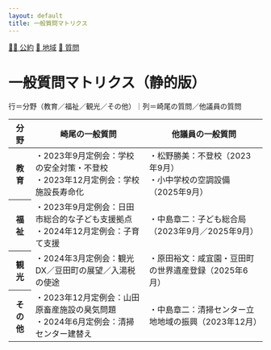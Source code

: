 ```yaml
---
layout: default
title: 一般質問マトリクス
---
```


<link rel="stylesheet" href="{{ site.baseurl }}/assets/style.css">

<div class="nav">
  <a href="{{ site.baseurl }}/#pledges">🏳️‍🌈 公約</a>
  <a href="{{ site.baseurl }}/activities">📍 地域</a>
  <a href="{{ site.baseurl }}/matrix">💬 質問</a>
</div>

<div class="wrapper">
  <h1>一般質問マトリクス（静的版）</h1>
  <p class="meta">行＝分野（教育／福祉／観光／その他）｜列＝崎尾の質問／他議員の質問</p>

  <table class="mx">
    <thead>
      <tr>
        <th>分野</th>
        <th>崎尾の一般質問</th>
        <th>他議員の一般質問</th>
      </tr>
    </thead>
    <tbody>
      <tr>
        <th>教育</th>
        <td>
          ・2023年9月定例会：学校の安全対策・不登校<br>
          ・2023年12月定例会：学校施設長寿命化
        </td>
        <td>
          ・松野勝美：不登校（2023年9月）<br>
          ・小中学校の空調設備（2025年9月）
        </td>
      </tr>
      <tr>
        <th>福祉</th>
        <td>
          ・2023年9月定例会：日田市総合的な子ども支援拠点<br>
          ・2024年12月定例会：子育て支援
        </td>
        <td>
          ・中島章二：子ども総合局（2023年9月／2025年9月）
        </td>
      </tr>
      <tr>
        <th>観光</th>
        <td>
          ・2024年3月定例会：観光DX／豆田町の展望／入湯税の使途
        </td>
        <td>
          ・原田裕文：咸宜園・豆田町の世界遺産登録（2025年6月）
        </td>
      </tr>
      <tr>
        <th>その他</th>
        <td>
          ・2023年12月定例会：山田原畜産施設の臭気問題<br>
          ・2024年6月定例会：清掃センター建替え
        </td>
        <td>
          ・中島章二：清掃センター立地地域の振興（2023年12月）
        </td>
      </tr>
    </tbody>
  </table>
</div>
